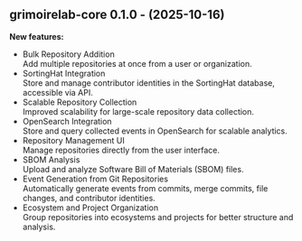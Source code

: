 ## grimoirelab-core 0.1.0 - (2025-10-16)

**New features:**

 * Bulk Repository Addition\
   Add multiple repositories at once from a user or organization.
 * SortingHat Integration\
   Store and manage contributor identities in the SortingHat database,
   accessible via API.
 * Scalable Repository Collection\
   Improved scalability for large-scale repository data collection.
 * OpenSearch Integration\
   Store and query collected events in OpenSearch for scalable analytics.
 * Repository Management UI\
   Manage repositories directly from the user interface.
 * SBOM Analysis\
   Upload and analyze Software Bill of Materials (SBOM) files.
 * Event Generation from Git Repositories\
   Automatically generate events from commits, merge commits, file
   changes, and contributor identities.
 * Ecosystem and Project Organization\
   Group repositories into ecosystems and projects for better structure
   and analysis.

